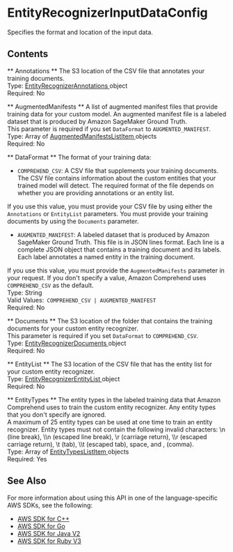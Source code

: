 # EntityRecognizerInputDataConfig<a name="API_EntityRecognizerInputDataConfig"></a>

Specifies the format and location of the input data\.

## Contents<a name="API_EntityRecognizerInputDataConfig_Contents"></a>

 ** Annotations **   <a name="comprehend-Type-EntityRecognizerInputDataConfig-Annotations"></a>
The S3 location of the CSV file that annotates your training documents\.  
Type: [ EntityRecognizerAnnotations ](API_EntityRecognizerAnnotations.md) object  
Required: No

 ** AugmentedManifests **   <a name="comprehend-Type-EntityRecognizerInputDataConfig-AugmentedManifests"></a>
A list of augmented manifest files that provide training data for your custom model\. An augmented manifest file is a labeled dataset that is produced by Amazon SageMaker Ground Truth\.  
This parameter is required if you set `DataFormat` to `AUGMENTED_MANIFEST`\.  
Type: Array of [ AugmentedManifestsListItem ](API_AugmentedManifestsListItem.md) objects  
Required: No

 ** DataFormat **   <a name="comprehend-Type-EntityRecognizerInputDataConfig-DataFormat"></a>
The format of your training data:  
+  `COMPREHEND_CSV`: A CSV file that supplements your training documents\. The CSV file contains information about the custom entities that your trained model will detect\. The required format of the file depends on whether you are providing annotations or an entity list\.

  If you use this value, you must provide your CSV file by using either the `Annotations` or `EntityList` parameters\. You must provide your training documents by using the `Documents` parameter\.
+  `AUGMENTED_MANIFEST`: A labeled dataset that is produced by Amazon SageMaker Ground Truth\. This file is in JSON lines format\. Each line is a complete JSON object that contains a training document and its labels\. Each label annotates a named entity in the training document\. 

  If you use this value, you must provide the `AugmentedManifests` parameter in your request\.
If you don't specify a value, Amazon Comprehend uses `COMPREHEND_CSV` as the default\.  
Type: String  
Valid Values:` COMPREHEND_CSV | AUGMENTED_MANIFEST`   
Required: No

 ** Documents **   <a name="comprehend-Type-EntityRecognizerInputDataConfig-Documents"></a>
The S3 location of the folder that contains the training documents for your custom entity recognizer\.  
This parameter is required if you set `DataFormat` to `COMPREHEND_CSV`\.  
Type: [ EntityRecognizerDocuments ](API_EntityRecognizerDocuments.md) object  
Required: No

 ** EntityList **   <a name="comprehend-Type-EntityRecognizerInputDataConfig-EntityList"></a>
The S3 location of the CSV file that has the entity list for your custom entity recognizer\.  
Type: [ EntityRecognizerEntityList ](API_EntityRecognizerEntityList.md) object  
Required: No

 ** EntityTypes **   <a name="comprehend-Type-EntityRecognizerInputDataConfig-EntityTypes"></a>
The entity types in the labeled training data that Amazon Comprehend uses to train the custom entity recognizer\. Any entity types that you don't specify are ignored\.  
A maximum of 25 entity types can be used at one time to train an entity recognizer\. Entity types must not contain the following invalid characters: \\n \(line break\), \\\\n \(escaped line break\), \\r \(carriage return\), \\\\r \(escaped carriage return\), \\t \(tab\), \\\\t \(escaped tab\), space, and , \(comma\)\.   
Type: Array of [ EntityTypesListItem ](API_EntityTypesListItem.md) objects  
Required: Yes

## See Also<a name="API_EntityRecognizerInputDataConfig_SeeAlso"></a>

For more information about using this API in one of the language\-specific AWS SDKs, see the following:
+  [ AWS SDK for C\+\+](https://docs.aws.amazon.com/goto/SdkForCpp/comprehend-2017-11-27/EntityRecognizerInputDataConfig) 
+  [ AWS SDK for Go](https://docs.aws.amazon.com/goto/SdkForGoV1/comprehend-2017-11-27/EntityRecognizerInputDataConfig) 
+  [ AWS SDK for Java V2](https://docs.aws.amazon.com/goto/SdkForJavaV2/comprehend-2017-11-27/EntityRecognizerInputDataConfig) 
+  [ AWS SDK for Ruby V3](https://docs.aws.amazon.com/goto/SdkForRubyV3/comprehend-2017-11-27/EntityRecognizerInputDataConfig) 